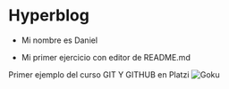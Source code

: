 # Hyperblog

- Mi nombre es Daniel
* Mi primer ejercicio con editor de README.md

Primer ejemplo del curso GIT Y GITHUB en Platzi
![Goku](https://i.pinimg.com/originals/74/11/4e/74114e16de0091126b456df32201477f.png "Goku")
